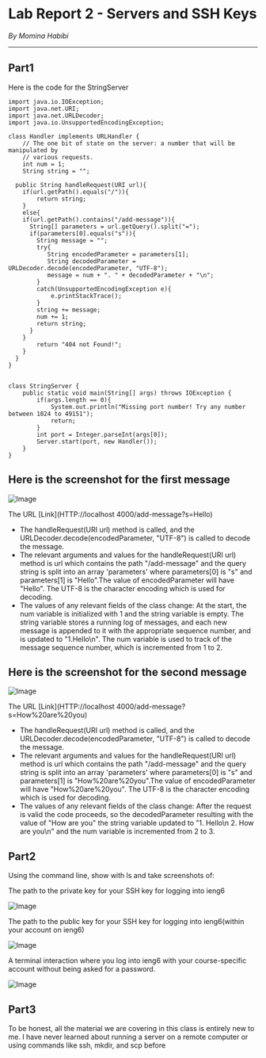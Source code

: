 # Lab Report 2 - Servers and SSH Keys
*By Momina Habibi*

---
## **Part1**

Here is the code for the StringServer

```
import java.io.IOException;
import java.net.URI;
import java.net.URLDecoder;
import java.io.UnsupportedEncodingException;

class Handler implements URLHandler {
    // The one bit of state on the server: a number that will be manipulated by
    // various requests.
    int num = 1;
    String string = "";

  public String handleRequest(URI url){
    if(url.getPath().equals("/")){
        return string;
    }
    else{
    if(url.getPath().contains("/add-message")){
      String[] parameters = url.getQuery().split("=");
      if(parameters[0].equals("s")){
        String message = "";
        try{
           String encodedParameter = parameters[1];
           String decodedParameter = URLDecoder.decode(encodedParameter, "UTF-8");
           message = num + ". " + decodedParameter + "\n";
        }
        catch(UnsupportedEncodingException e){
            e.printStackTrace();
        }
        string += message;
        num += 1;
        return string;
      }
    }
        return "404 not Found!";
    }
  }
}


class StringServer {
    public static void main(String[] args) throws IOException {
        if(args.length == 0){
            System.out.println("Missing port number! Try any number between 1024 to 49151");
            return;
        }
        int port = Integer.parseInt(args[0]);
        Server.start(port, new Handler());
    }
}
```
## Here is the screenshot for the first message
![Image](hello.png)

The URL  [Link](HTTP://localhost 4000/add-message?s=Hello)

* The handleRequest(URI url) method is called, and the URLDecoder.decode(encodedParameter, "UTF-8") is called to decode the message.
* The relevant arguments and values for the handleRequest(URI url) method is url which contains the path "/add-message" and the query string is split into an array 'parameters' where parameters[0] is "s" and parameters[1] is "Hello".The value of encodedParameter will have "Hello". The UTF-8 is the character encoding which is used for decoding. 
* The values of any relevant fields of the class change: At the start, the num variable is initialized with 1 and the string variable is empty. The string variable stores a running log of messages, and each new message is appended to it with the appropriate sequence number,  and is updated to "1.Hello\n". The num variable is used to track of the message sequence number, which is incremented from 1 to 2.


## Here is the screenshot for the second message
![Image](howareyou.png)

The URL [Link](HTTP://localhost 4000/add-message?s=How%20are%20you)

* The handleRequest(URI url) method is called, and the URLDecoder.decode(encodedParameter, "UTF-8") is called to decode the message.
*  The relevant arguments and values for the handleRequest(URI url) method is url which contains the path "/add-message" and the query string is split into an array 'parameters' where parameters[0] is "s" and parameters[1] is "How%20are%20you".The value of encodedParameter will have "How%20are%20you". The UTF-8 is the character encoding which is used for decoding. 
* The values of any relevant fields of the class change: After the request is valid the code proceeds, so the decodedParameter resulting with the value of "How are you" the string variable updated to "1. Hello\n 2. How are you\n" and the num variable is incremented from 2 to 3.

## **Part2**
Using the command line, show with ls and take screenshots of:

The path to the private key for your SSH key for logging into ieng6 

![Image](pri.png)

The path to the public key for your SSH key for logging into ieng6(within your account on ieng6)

![Image](pubb.png)

A terminal interaction where you log into ieng6 with your course-specific account without being asked for a password.

![Image](IMG_4033.jpeg)
## **Part3**

To be honest, all the material we are covering in this class is entirely new to me. I have never learned about running a server on a remote computer or using commands like ssh, mkdir, and scp before 

